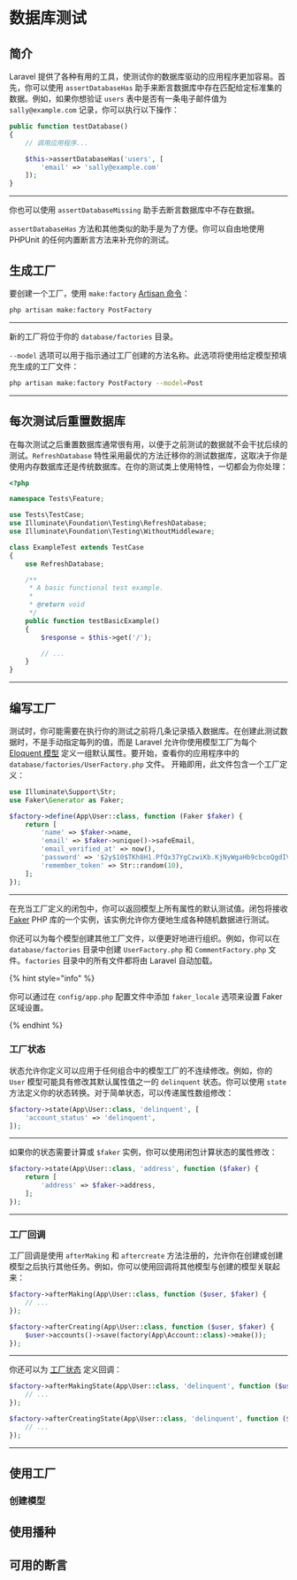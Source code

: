 # 数据库测试

## 简介

Laravel 提供了各种有用的工具，使测试你的数据库驱动的应用程序更加容易。首先，你可以使用 `assertDatabaseHas` 助手来断言数据库中存在匹配给定标准集的数据。例如，如果你想验证 `users` 表中是否有一条电子邮件值为 `sally@example.com` 记录，你可以执行以下操作：

```php
public function testDatabase()
{
    // 调用应用程序...

    $this->assertDatabaseHas('users', [
        'email' => 'sally@example.com'
    ]);
}
```

***

你也可以使用 `assertDatabaseMissing` 助手去断言数据库中不存在数据。

`assertDatabaseHas` 方法和其他类似的助手是为了方便。你可以自由地使用 PHPUnit 的任何内置断言方法来补充你的测试。

## 生成工厂

要创建一个工厂，使用 `make:factory` [Artisan 命令](https://laravel.com/docs/5.8/artisan)：

```bash
php artisan make:factory PostFactory
```

***

新的工厂将位于你的 `database/factories` 目录。

`--model` 选项可以用于指示通过工厂创建的方法名称。此选项将使用给定模型预填充生成的工厂文件：

```bash
php artisan make:factory PostFactory --model=Post
```

***

## 每次测试后重置数据库

在每次测试之后重置数据库通常很有用，以便于之前测试的数据就不会干扰后续的测试。`RefreshDatabase` 特性采用最优的方法迁移你的测试数据库，这取决于你是使用内存数据库还是传统数据库。在你的测试类上使用特性，一切都会为你处理：

```php
<?php

namespace Tests\Feature;

use Tests\TestCase;
use Illuminate\Foundation\Testing\RefreshDatabase;
use Illuminate\Foundation\Testing\WithoutMiddleware;

class ExampleTest extends TestCase
{
    use RefreshDatabase;

    /**
     * A basic functional test example.
     *
     * @return void
     */
    public function testBasicExample()
    {
        $response = $this->get('/');

        // ...
    }
}
```

***

## 编写工厂

测试时，你可能需要在执行你的测试之前将几条记录插入数据库。在创建此测试数据时，不是手动指定每列的值，而是 Laravel 允许你使用模型工厂为每个 [Eloquent 模型](https://laravel.com/docs/5.8/eloquent) 定义一组默认属性。要开始，查看你的应用程序中的 `database/factories/UserFactory.php` 文件。 开箱即用，此文件包含一个工厂定义：

```php
use Illuminate\Support\Str;
use Faker\Generator as Faker;

$factory->define(App\User::class, function (Faker $faker) {
    return [
        'name' => $faker->name,
        'email' => $faker->unique()->safeEmail,
        'email_verified_at' => now(),
        'password' => '$2y$10$TKh8H1.PfQx37YgCzwiKb.KjNyWgaHb9cbcoQgdIVFlYg7B77UdFm', // secret
        'remember_token' => Str::random(10),
    ];
});
```

***

在充当工厂定义的闭包中，你可以返回模型上所有属性的默认测试值。闭包将接收 [Faker](https://github.com/fzaninotto/Faker) PHP 库的一个实例，该实例允许你方便地生成各种随机数据进行测试。

你还可以为每个模型创建其他工厂文件，以便更好地进行组织。例如，你可以在 `database/factories` 目录中创建 `UserFactory.php` 和 `CommentFactory.php` 文件。`factories` 目录中的所有文件都将由 Laravel 自动加载。

{% hint style="info" %}

你可以通过在 `config/app.php` 配置文件中添加 `faker_locale` 选项来设置 Faker 区域设置。

{% endhint %}

### 工厂状态

状态允许你定义可以应用于任何组合中的模型工厂的不连续修改。例如，你的 `User` 模型可能具有修改其默认属性值之一的 `delinquent` 状态。你可以使用 `state` 方法定义你的状态转换。对于简单状态，可以传递属性数组修改：

```php
$factory->state(App\User::class, 'delinquent', [
    'account_status' => 'delinquent',
]);
```

***

如果你的状态需要计算或 `$faker` 实例，你可以使用闭包计算状态的属性修改：

```php
$factory->state(App\User::class, 'address', function ($faker) {
    return [
        'address' => $faker->address,
    ];
});
```

***

### 工厂回调

工厂回调是使用 `afterMaking` 和 `aftercreate` 方法注册的，允许你在创建或创建模型之后执行其他任务。例如，你可以使用回调将其他模型与创建的模型关联起来：

```php
$factory->afterMaking(App\User::class, function ($user, $faker) {
    // ...
});

$factory->afterCreating(App\User::class, function ($user, $faker) {
    $user->accounts()->save(factory(App\Account::class)->make());
});
```

***

你还可以为 [工厂状态](https://laravel.com/docs/5.8/database-testing#factory-states) 定义回调：

```php
$factory->afterMakingState(App\User::class, 'delinquent', function ($user, $faker) {
    // ...
});

$factory->afterCreatingState(App\User::class, 'delinquent', function ($user, $faker) {
    // ...
});
```

***

## 使用工厂

### 创建模型

## 使用播种

## 可用的断言
